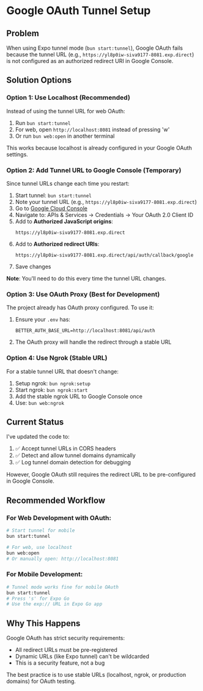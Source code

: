 # Google OAuth Tunnel Setup

## Problem
When using Expo tunnel mode (`bun start:tunnel`), Google OAuth fails because the tunnel URL (e.g., `https://yl8p0iw-siva9177-8081.exp.direct`) is not configured as an authorized redirect URI in Google Console.

## Solution Options

### Option 1: Use Localhost (Recommended)
Instead of using the tunnel URL for web OAuth:
1. Run `bun start:tunnel`
2. For web, open `http://localhost:8081` instead of pressing 'w'
3. Or run `bun web:open` in another terminal

This works because localhost is already configured in your Google OAuth settings.

### Option 2: Add Tunnel URL to Google Console (Temporary)
Since tunnel URLs change each time you restart:

1. Start tunnel: `bun start:tunnel`
2. Note your tunnel URL (e.g., `https://yl8p0iw-siva9177-8081.exp.direct`)
3. Go to [Google Cloud Console](https://console.cloud.google.com/)
4. Navigate to: APIs & Services → Credentials → Your OAuth 2.0 Client ID
5. Add to **Authorized JavaScript origins**:
   ```
   https://yl8p0iw-siva9177-8081.exp.direct
   ```
6. Add to **Authorized redirect URIs**:
   ```
   https://yl8p0iw-siva9177-8081.exp.direct/api/auth/callback/google
   ```
7. Save changes

**Note**: You'll need to do this every time the tunnel URL changes.

### Option 3: Use OAuth Proxy (Best for Development)
The project already has OAuth proxy configured. To use it:

1. Ensure your `.env` has:
   ```
   BETTER_AUTH_BASE_URL=http://localhost:8081/api/auth
   ```

2. The OAuth proxy will handle the redirect through a stable URL

### Option 4: Use Ngrok (Stable URL)
For a stable tunnel URL that doesn't change:

1. Setup ngrok: `bun ngrok:setup`
2. Start ngrok: `bun ngrok:start`
3. Add the stable ngrok URL to Google Console once
4. Use: `bun web:ngrok`

## Current Status

I've updated the code to:
1. ✅ Accept tunnel URLs in CORS headers
2. ✅ Detect and allow tunnel domains dynamically
3. ✅ Log tunnel domain detection for debugging

However, Google OAuth still requires the redirect URL to be pre-configured in Google Console.

## Recommended Workflow

### For Web Development with OAuth:
```bash
# Start tunnel for mobile
bun start:tunnel

# For web, use localhost
bun web:open
# Or manually open: http://localhost:8081
```

### For Mobile Development:
```bash
# Tunnel mode works fine for mobile OAuth
bun start:tunnel
# Press 's' for Expo Go
# Use the exp:// URL in Expo Go app
```

## Why This Happens

Google OAuth has strict security requirements:
- All redirect URLs must be pre-registered
- Dynamic URLs (like Expo tunnel) can't be wildcarded
- This is a security feature, not a bug

The best practice is to use stable URLs (localhost, ngrok, or production domains) for OAuth testing.
